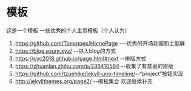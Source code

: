 # 模板
这是一个模板
一些优秀的个人主页模板（个人认为）
1. <https://github.com/Tomotoes/HomePage> ---优秀的开场动画和主副屏
2. <https://blog.esunr.xyz/> --进入blog的方式
3. <https://cyc2018.github.io/page.html#next> --排版方式
4. <https://zhuanlan.zhihu.com/p/336410564> --收集了有意思的排版
5. <https://github.com/tzuehlke/jekyll-uno-timeline/>--“project”按钮实现
6. <http://jekyllthemes.org/page2/> --模板集合
欢迎继续补充
